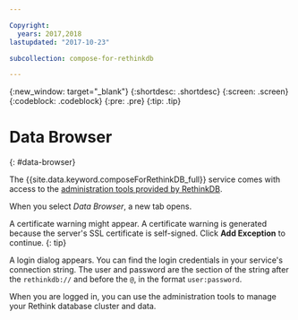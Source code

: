 ```yaml
---

Copyright:
  years: 2017,2018
lastupdated: "2017-10-23"

subcollection: compose-for-rethinkdb

---
```


{:new_window: target="_blank"}
{:shortdesc: .shortdesc}
{:screen: .screen}
{:codeblock: .codeblock}
{:pre: .pre}
{:tip: .tip}

# Data Browser
{: #data-browser}

The {{site.data.keyword.composeForRethinkDB_full}} service comes with access to the [administration tools provided by RethinkDB](https://www.rethinkdb.com/docs/administration-tools/).

When you select _Data Browser_, a new tab opens.

A certificate warning might appear. A certificate warning is generated because the server's SSL certificate is self-signed. Click **Add Exception** to continue.
{: tip}

A login dialog appears. You can find the login credentials in your service's connection string. The user and password are the section of the string after the `rethinkdb://` and before the `@`, in the format `user:password`.

When you are logged in, you can use the administration tools to manage your Rethink database cluster and data. 
